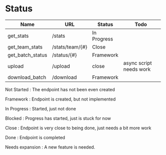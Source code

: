 # Status

| Name             | URL             | Status      | Todo |
|------------------|-----------------|-------------|------|
| get_stats        | /stats          | In Progress     |      |
| get_team_stats   | /stats/team/{#} | Close       |      |
| get_batch_status | /status/{#}     | Framework   |      |
| upload           | /upload         | close       | async script needs work |
| download_batch   | /download       | Framework   |      |

Not Started
: The endpoint has not been even created

Framework
: Endpoint is created, but not implemented

In Progress
: Started, just not done

Blocked
: Progress has started, just is stuck for now

Close
: Endpoint is very close to being done, just needs a bit more work

Done
: Endpoint is completed

Needs expansion
: A new feature is needed.
